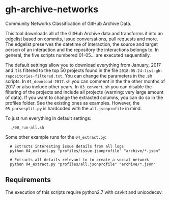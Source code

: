 
# gh-archive-networks

Community Networks Classification of GitHub Archive Data.

This tool downloads all of the GitHub Archive data and transforms it into an edgelist based on commits, issue conversations, pull requests and more.
The edgelist preserves the datetime of interaction, the source and target person of an interaction and the repository the interactions belongs to.
In general, the five scripts numbered 01-05... are executed sequentially.

The default settings allow you to download everything from January, 2017 and it is filtered to the top 50 projects found in the file `2018-05-24-list-gh-repositories-filtered.txt`.
You can change the parameters in the .sh scripts. In `01_download-2017.sh` you can comment in the the other months of 2017 or also include other years. In `03_convert.sh` you can disable the filtering of the projects and include all projects (warning: very large amount of data). If you want to change the extracted columns, you can do so in the profiles folder. See the existing ones as examples. However, the `05_parsesplit.py` is hardcoded with the `all.jsonprofile` in mind.

To just run everything in default settings:
```
  ./00_run-all.sh
```

Some other example runs for the `04_extract.py`:
```
  # Extracts interesting issue details from all logs
  python 04_extract.py "profiles/issue.jsonprofile" "archive/*.json"

  # Extracts all details relevant to to create a social network
  python 04_extract.py "profiles/all.jsonprofile" "archive/*.json"
```

## Requirements

The execution of this scripts require python2.7 with csvkit and unicodecsv.

